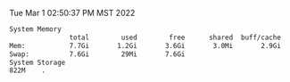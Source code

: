 Tue Mar  1 02:50:37 PM MST 2022
```bash
System Memory
               total        used        free      shared  buff/cache   available
Mem:           7.7Gi       1.2Gi       3.6Gi       3.0Mi       2.9Gi       6.2Gi
Swap:          7.6Gi        29Mi       7.6Gi
System Storage
822M	.
```
